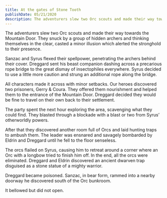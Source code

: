```yaml
---
title: At the gates of Stone Tooth
publishDate: 05/21/2020
description: The adventurers slew two Orc scouts and made their way towards the Mountain Door...
---
```


The adventurers slew two Orc scouts and made their way towards the Mountain Door. They snuck by a group of hidden archers and thinking themselves in the clear, casted a minor illusion which alerted the stronghold to their presence.

Sanzac and Syrus flexed their spellpower, penetrating the archers behind their cover. Dreggard sent his beast companion dashing across a precarious rope bridge to the great dismay of insectophiles everywhere. Syrus decided to use a little more caution and strung an additional rope along the bridge.

All characters made it across with minor setbacks. Our heroes discovered two prisoners, Gerry & Coura. They offered them nourishment and helped them to the entrance of the Mountain Door. Dreggard decided they would be fine to travel on their own back to their settlement.

The party spent the next hour exploring the area, scavenging what they could find. They blasted through a blockade with a blast or two from Syrus’ otherworldly powers.

After that they discovered another room full of Orcs and laid hunting traps to ambush them. The leader was ensnared and savagely bombarded by Eldrin and Dreggard until he fell to the floor senseless.

The orcs flailed on Syrus, causing him to retreat around a corner where an Orc with a longbow tried to finish him off. In the end, all the orcs were eliminated. Dreggard and Eldrin discovered an ancient dwarven trap disguised as a stone statue of a mighty warrior.

Dreggard became poisoned. Sanzac, in bear form, rammed into a nearby doorway he discovered south of the Orc bunkroom.

It bellowed but did not open.
